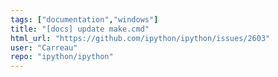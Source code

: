 ```yaml
---
tags: ["documentation","windows"]
title: "[docs] update make.cmd"
html_url: "https://github.com/ipython/ipython/issues/2603"
user: "Carreau"
repo: "ipython/ipython"
---
```


